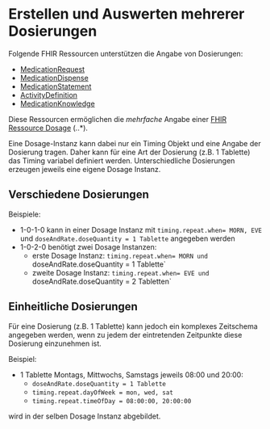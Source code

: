 # Erstellen und Auswerten mehrerer Dosierungen

Folgende FHIR Ressourcen unterstützen die Angabe von Dosierungen:
- [MedicationRequest](https://hl7.org/fhir/R4/medicationrequest.html)
- [MedicationDispense](https://hl7.org/fhir/R4/medicationdispense.html)
- [MedicationStatement](https://hl7.org/fhir/R4/medicationstatement.html)
- [ActivityDefinition](https://hl7.org/fhir/R4/activitydefinition.html)
- [MedicationKnowledge](https://hl7.org/fhir/R4/medicationknowledge.html)

Diese Ressourcen ermöglichen die *mehrfache* Angabe einer [FHIR Ressource Dosage](https://hl7.org/fhir/R4/dosage.html) (..*).

Eine Dosage-Instanz kann dabei nur ein Timing Objekt und eine Angabe der Dosierung tragen. Daher kann für eine Art der Dosierung (z.B. 1 Tablette) das Timing variabel definiert werden. Unterschiedliche Dosierungen erzeugen jeweils eine eigene Dosage Instanz.

## Verschiedene Dosierungen

Beispiele:
- 1-0-1-0 kann in einer Dosage Instanz mit `timing.repeat.when= MORN, EVE` und `doseAndRate.doseQuantity = 1 Tablette` angegeben werden
- 1-0-2-0 benötigt zwei Dosage Instanzen:
  - erste Dosage Instanz: `timing.repeat.when= MORN und `doseAndRate.doseQuantity = 1 Tablette`
  - zweite Dosage Instanz: `timing.repeat.when= EVE und `doseAndRate.doseQuantity = 2 Tabletten`

## Einheitliche Dosierungen

Für eine Dosierung (z.B. 1 Tablette) kann jedoch ein komplexes Zeitschema angegeben werden, wenn zu jedem der eintretenden Zeitpunkte diese Dosierung einzunehmen ist.

Beispiel:
- 1 Tablette Montags, Mittwochs, Samstags jeweils 08:00 und 20:00:
  - `doseAndRate.doseQuantity = 1 Tablette`
  - `timing.repeat.dayOfWeek = mon, wed, sat`
  - `timing.repeat.timeOfDay = 08:00:00, 20:00:00`

wird in der selben Dosage Instanz abgebildet.